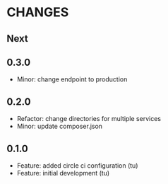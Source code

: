 # CHANGES

## Next

## 0.3.0

- Minor: change endpoint to production

## 0.2.0

- Refactor: change directories for multiple services
- Minor: update composer.json

## 0.1.0

- Feature: added circle ci configuration (tu)
- Feature: initial development (tu)
